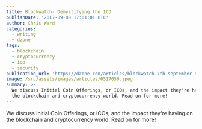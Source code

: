```yaml
---
title: Blockwatch- Demystifying the ICO
publishDate: '2017-09-08 17:01:01 UTC'
author: Chris Ward
categories:
  - writing
  - dzone
tags:
  - blockchain
  - cryptocurrency
  - ico
  - security
publication_url: 'https://dzone.com/articles/blockwatch-7th-september-demystifying-the-ico'
image: /src/assets/images/articles/6517050.jpeg
summary: >-
  We discuss Initial Coin Offerings, or ICOs, and the impact they're having on
  the blockchain and cryptocurrency world. Read on for more!
---
```

We discuss Initial Coin Offerings, or ICOs, and the impact they're having on the blockchain and cryptocurrency world. Read on for more!

